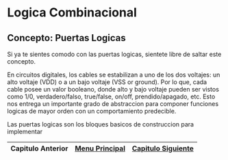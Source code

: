 # Logica Combinacional

## Concepto: Puertas Logicas

Si ya te sientes comodo con las puertas logicas, sientete libre de saltar este concepto.

En circuitos digitales, los cables se estabilizan a uno de los dos voltajes: un alto voltaje (VDD) o a un bajo voltaje (VSS or ground). Por lo que, cada cable posee un valor booleano, donde alto y bajo voltaje pueden ser vistos como 1/0, verdadero/falso, true/false, on/off, prendido/apagado, etc. Esto nos entrega un importante grado de abstraccion para componer funciones logicas de mayor orden con un comportamiento predecible.

Las puertas logicas son los bloques basicos de construccion para implementar

|Capitulo Anterior|[Menu Principal](../2.md)|[Capitulo Siguiente](2.md)|
|:-:|:-:|:-:|
